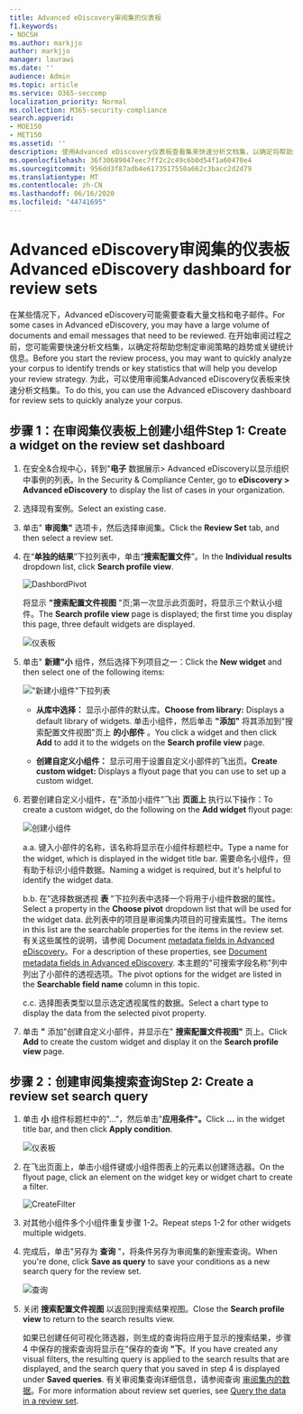 ```yaml
---
title: Advanced eDiscovery审阅集的仪表板
f1.keywords:
- NOCSH
ms.author: markjjo
author: markjjo
manager: laurawi
ms.date: ''
audience: Admin
ms.topic: article
ms.service: O365-seccomp
localization_priority: Normal
ms.collection: M365-security-compliance
search.appverid:
- MOE150
- MET150
ms.assetid: ''
description: 使用Advanced eDiscovery仪表板查看集来快速分析文档集，以确定将帮助您制定审阅策略的趋势或关键统计信息。
ms.openlocfilehash: 36f30689047eec7ff2c2c49c6b0d54f1a60470e4
ms.sourcegitcommit: 956dd3f87adb4e6173517550a662c3bacc2d2d79
ms.translationtype: MT
ms.contentlocale: zh-CN
ms.lasthandoff: 06/16/2020
ms.locfileid: "44741695"
---
```

# <a name="advanced-ediscovery-dashboard-for-review-sets"></a><span data-ttu-id="fa6c7-103">Advanced eDiscovery审阅集的仪表板</span><span class="sxs-lookup"><span data-stu-id="fa6c7-103">Advanced eDiscovery dashboard for review sets</span></span>

<span data-ttu-id="fa6c7-104">在某些情况下，Advanced eDiscovery可能需要查看大量文档和电子邮件。</span><span class="sxs-lookup"><span data-stu-id="fa6c7-104">For some cases in Advanced eDiscovery, you may have a large volume of documents and email messages that need to be reviewed.</span></span> <span data-ttu-id="fa6c7-105">在开始审阅过程之前，您可能需要快速分析文档集，以确定将帮助您制定审阅策略的趋势或关键统计信息。</span><span class="sxs-lookup"><span data-stu-id="fa6c7-105">Before you start the review process, you may want to quickly analyze your corpus to identify trends or key statistics that will help you develop your review strategy.</span></span> <span data-ttu-id="fa6c7-106">为此，可以使用审阅集Advanced eDiscovery仪表板来快速分析文档集。</span><span class="sxs-lookup"><span data-stu-id="fa6c7-106">To do this, you can use the Advanced eDiscovery dashboard for review sets to quickly analyze your corpus.</span></span>

## <a name="step-1-create-a-widget-on-the-review-set-dashboard"></a><span data-ttu-id="fa6c7-107">步骤 1：在审阅集仪表板上创建小组件</span><span class="sxs-lookup"><span data-stu-id="fa6c7-107">Step 1: Create a widget on the review set dashboard</span></span>

1. <span data-ttu-id="fa6c7-108">在安全&合规中心，转到"**电子** 数据展示> Advanced eDiscovery以显示组织中事例的列表。</span><span class="sxs-lookup"><span data-stu-id="fa6c7-108">In the Security & Compliance Center, go to **eDiscovery > Advanced eDiscovery** to display the list of cases in your organization.</span></span>
  
2. <span data-ttu-id="fa6c7-109">选择现有案例。</span><span class="sxs-lookup"><span data-stu-id="fa6c7-109">Select an existing case.</span></span>
  
3. <span data-ttu-id="fa6c7-110">单击" **审阅集"** 选项卡，然后选择审阅集。</span><span class="sxs-lookup"><span data-stu-id="fa6c7-110">Click the **Review Set** tab, and then select a review set.</span></span>
  
4. <span data-ttu-id="fa6c7-111">在“**单独的结果**”下拉列表中，单击“**搜索配置文件**”。</span><span class="sxs-lookup"><span data-stu-id="fa6c7-111">In the **Individual results** dropdown list, click **Search profile view**.</span></span> 

   ![DashbordPivot](../media/dashboardpivot.png)

   <span data-ttu-id="fa6c7-113">将显示 **"搜索配置文件视图** "页;第一次显示此页面时，将显示三个默认小组件。</span><span class="sxs-lookup"><span data-stu-id="fa6c7-113">The **Search profile view** page is displayed; the first time you display this page, three default widgets are displayed.</span></span>

   ![仪表板](../media/dashboardonly.png)
  
5. <span data-ttu-id="fa6c7-115">单击" **新建"小** 组件，然后选择下列项目之一：</span><span class="sxs-lookup"><span data-stu-id="fa6c7-115">Click the **New  widget** and then select one of the following items:</span></span>

   !["新建小组件"下拉列表](../media/NewWidgetDropdownBox.png)

   - <span data-ttu-id="fa6c7-117">**从库中选择：** 显示小部件的默认库。</span><span class="sxs-lookup"><span data-stu-id="fa6c7-117">**Choose from library:** Displays a default library of widgets.</span></span> <span data-ttu-id="fa6c7-118">单击小组件，然后单击 **"添加"** 将其添加到"搜索配置文件视图"页上 **的小部件** 。</span><span class="sxs-lookup"><span data-stu-id="fa6c7-118">You click a widget and then click **Add** to add it to the widgets on the **Search profile view** page.</span></span>
  
   - <span data-ttu-id="fa6c7-119">**创建自定义小组件：** 显示可用于设置自定义小部件的飞出页。</span><span class="sxs-lookup"><span data-stu-id="fa6c7-119">**Create custom widget:** Displays a flyout page that you can use to set up a custom widget.</span></span> 

6. <span data-ttu-id="fa6c7-120">若要创建自定义小组件，在"添加小组件"飞出 **页面上** 执行以下操作：</span><span class="sxs-lookup"><span data-stu-id="fa6c7-120">To create a custom widget, do the following on the **Add widget** flyout page:</span></span>

   ![创建小组件](../media/addwidget.png)

    <span data-ttu-id="fa6c7-122">a.</span><span class="sxs-lookup"><span data-stu-id="fa6c7-122">a.</span></span> <span data-ttu-id="fa6c7-123">键入小部件的名称，该名称将显示在小组件标题栏中。</span><span class="sxs-lookup"><span data-stu-id="fa6c7-123">Type a name for the widget, which is displayed in the widget title bar.</span></span> <span data-ttu-id="fa6c7-124">需要命名小组件，但有助于标识小组件数据。</span><span class="sxs-lookup"><span data-stu-id="fa6c7-124">Naming a widget is required, but it's helpful to identify the widget data.</span></span>

    <span data-ttu-id="fa6c7-125">b.</span><span class="sxs-lookup"><span data-stu-id="fa6c7-125">b.</span></span> <span data-ttu-id="fa6c7-126">在"选择数据透视 **表** "下拉列表中选择一个将用于小组件数据的属性。</span><span class="sxs-lookup"><span data-stu-id="fa6c7-126">Select a property in the **Choose pivot** dropdown list that will be used for the widget data.</span></span> <span data-ttu-id="fa6c7-127">此列表中的项目是审阅集内项目的可搜索属性。</span><span class="sxs-lookup"><span data-stu-id="fa6c7-127">The items in this list are the searchable properties for the items in the review set.</span></span> <span data-ttu-id="fa6c7-128">有关这些属性的说明，请参阅 Document [metadata fields in Advanced eDiscovery](document-metadata-fields-in-Advanced-eDiscovery.md)。</span><span class="sxs-lookup"><span data-stu-id="fa6c7-128">For a description of these properties, see [Document metadata fields in Advanced eDiscovery](document-metadata-fields-in-Advanced-eDiscovery.md).</span></span> <span data-ttu-id="fa6c7-129">本主题的"可搜索字段名称"列中列出了小部件的透视选项。</span><span class="sxs-lookup"><span data-stu-id="fa6c7-129">The pivot options for the widget are listed in the **Searchable field name** column in this topic.</span></span>

    <span data-ttu-id="fa6c7-130">c.</span><span class="sxs-lookup"><span data-stu-id="fa6c7-130">c.</span></span> <span data-ttu-id="fa6c7-131">选择图表类型以显示选定透视属性的数据。</span><span class="sxs-lookup"><span data-stu-id="fa6c7-131">Select a chart type to display the data from the selected pivot property.</span></span>

  6. <span data-ttu-id="fa6c7-132">单击 **"** 添加"创建自定义小部件，并显示在" **搜索配置文件视图"** 页上。</span><span class="sxs-lookup"><span data-stu-id="fa6c7-132">Click **Add** to create the custom widget and display it on the **Search profile view** page.</span></span>

## <a name="step-2-create-a-review-set-search-query"></a><span data-ttu-id="fa6c7-133">步骤 2：创建审阅集搜索查询</span><span class="sxs-lookup"><span data-stu-id="fa6c7-133">Step 2: Create a review set search query</span></span>

1. <span data-ttu-id="fa6c7-134">单击 **小** 组件标题栏中的"..."，然后单击"**应用条件"。**</span><span class="sxs-lookup"><span data-stu-id="fa6c7-134">Click **...** in the widget title bar, and then click **Apply condition**.</span></span>

   ![仪表板](../media/searchprofilehome.png)

2. <span data-ttu-id="fa6c7-136">在飞出页面上，单击小组件键或小组件图表上的元素以创建筛选器。</span><span class="sxs-lookup"><span data-stu-id="fa6c7-136">On the flyout page, click an element on the widget key or widget chart to create a filter.</span></span>

   ![CreateFilter](../media/applyconditionfilter.png)

3. <span data-ttu-id="fa6c7-138">对其他小组件多个小组件重复步骤 1-2。</span><span class="sxs-lookup"><span data-stu-id="fa6c7-138">Repeat steps 1-2 for other widgets multiple widgets.</span></span> 

4. <span data-ttu-id="fa6c7-139">完成后，单击"另存为 **查询** "，将条件另存为审阅集的新搜索查询。</span><span class="sxs-lookup"><span data-stu-id="fa6c7-139">When you're done, click **Save as query** to save your conditions as a new search query for the review set.</span></span>

   ![查询](../media/savequery.png)

5. <span data-ttu-id="fa6c7-141">关闭 **搜索配置文件视图** 以返回到搜索结果视图。</span><span class="sxs-lookup"><span data-stu-id="fa6c7-141">Close the **Search profile view** to return to the search results view.</span></span>

   <span data-ttu-id="fa6c7-142">如果已创建任何可视化筛选器，则生成的查询将应用于显示的搜索结果，步骤 4 中保存的搜索查询将显示在"保存的查询 **"下**。</span><span class="sxs-lookup"><span data-stu-id="fa6c7-142">If you have created any visual filters, the resulting query is applied to the search results that are displayed, and the search query that you saved in step 4 is displayed under **Saved queries**.</span></span> <span data-ttu-id="fa6c7-143">有关审阅集查询详细信息，请参阅查询 [审阅集内的数据](review-set-search.md)。</span><span class="sxs-lookup"><span data-stu-id="fa6c7-143">For more information about review set queries, see [Query the data in a review set](review-set-search.md).</span></span>
